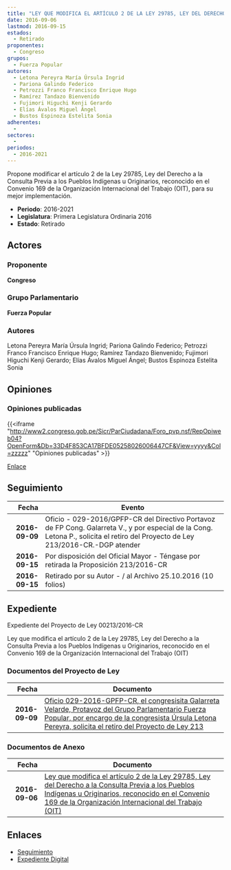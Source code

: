 ```yaml
---
title: "LEY QUE MODIFICA EL ARTÍCULO 2 DE LA LEY 29785, LEY DEL DERECHO A LA CONSULTA PREVIA A LOS PUEBLOS INDÍGENAS U ORIGINARIOS, RECONOCIDO EN EL CONVENIO 169 DE LA ORGANIZACIÓN INTERNACIONAL DEL TRABAJO (OIT)"
date: 2016-09-06
lastmod: 2016-09-15
estados: 
  - Retirado
proponentes: 
  - Congreso
grupos: 
  - Fuerza Popular
autores: 
  - Letona Pereyra María Úrsula Ingrid
  - Pariona Galindo Federico
  - Petrozzi Franco Francisco Enrique Hugo
  - Ramírez Tandazo Bienvenido
  - Fujimori Higuchi Kenji Gerardo
  - Elías Ávalos Miguel Ángel
  - Bustos Espinoza Estelita Sonia
adherentes: 
  - 
sectores: 
  - 
periodos: 
  - 2016-2021
---
```


Propone modificar el artículo 2 de la Ley 29785, Ley del Derecho a la Consulta Previa a los Pueblos Indígenas u Originarios, reconocido en el Convenio 169 de la Organización Internacional del Trabajo (OIT), para su mejor implementación.

- **Periodo**: 2016-2021
- **Legislatura**: Primera Legislatura Ordinaria 2016
- **Estado**: Retirado

## Actores

### Proponente

**Congreso**

### Grupo Parlamentario

**Fuerza Popular**

### Autores

Letona Pereyra María Úrsula Ingrid; Pariona Galindo Federico; Petrozzi Franco Francisco Enrique Hugo; Ramírez Tandazo Bienvenido; Fujimori Higuchi Kenji Gerardo; Elías Ávalos Miguel Ángel; Bustos Espinoza Estelita Sonia


## Opiniones

### Opiniones publicadas

{{<iframe "http://www2.congreso.gob.pe/Sicr/ParCiudadana/Foro_pvp.nsf/RepOpiweb04?OpenForm&Db=33D4F853CA17BFDE05258026006447CF&View=yyyy&Col=zzzzz" "Opiniones publicadas" >}}

[Enlace](http://www2.congreso.gob.pe/Sicr/ParCiudadana/Foro_pvp.nsf/RepOpiweb04?OpenForm&Db=33D4F853CA17BFDE05258026006447CF&View=yyyy&Col=zzzzz)

## Seguimiento

| Fecha | Evento |
|------:|--------|
| **2016-09-09** | Oficio - 029-2016/GPFP-CR del Directivo Portavoz de FP Cong. Galarreta V., y por especial de la Cong. Letona P., solicita el retiro del Proyecto de Ley 213/2016-CR.-DGP atender|
| **2016-09-15** | Por disposición del Oficial Mayor - Téngase por retirada la Proposición 213/2016-CR|
| **2016-09-15** | Retirado por su Autor - / al Archivo 25.10.2016 (10 folios)|


## Expediente

Expediente del Proyecto de Ley 00213/2016-CR

Ley que modifica el artículo 2 de la Ley 29785, Ley del Derecho a la Consulta Previa a los Pueblos Indígenas u Originarios, reconocido en el Convenio 169 de la Organización Internacional del Trabajo (OIT)


### Documentos del Proyecto de Ley

| Fecha | Documento |
|------:|--------|
| **2016-09-09** | [Oficio 029-2016-GPFP-CR, el congresisita Galarreta Velarde, Protavoz del Grupo Parlamentario Fuerza Popular, por encargo de la congresista Úrsula Letona Pereyra, solicita el retiro del Proyecto de Ley 213](http://www.leyes.congreso.gob.pe/Documentos/2016_2021/Oficios/Congresistas/OFICIO-029-2016-GPFP-CR.pdf) |

### Documentos de Anexo

| Fecha | Documento |
|------:|--------|
| **2016-09-06** | [Ley que modifica el artículo 2 de la Ley 29785, Ley del Derecho a la Consulta Previa a los Pueblos Indígenas u Originarios, reconocido en el Convenio 169 de la Organización Internacional del Trabajo (OIT)](http://www.leyes.congreso.gob.pe/Documentos/2016_2021/Proyectos_de_Ley_y_de_Resoluciones_Legislativas/PL0021320160906.pdf) |

## Enlaces 

- [Seguimiento](http://www2.congreso.gob.pehttp://www2.congreso.gob.pe/Sicr/TraDocEstProc/CLProLey2016.nsf/f7fff46988ca05b1052578e100829cc7/3ae83a3da94cb8fb05258026007b64ae?OpenDocument)
- [Expediente Digital](http://www2.congreso.gob.pehttp://www2.congreso.gob.pe/Sicr/TraDocEstProc/CLProLey2016.nsf/f7fff46988ca05b1052578e100829cc7/3ae83a3da94cb8fb05258026007b64ae?OpenDocument&Click=05257FB7005EB655.eb71d0cf91d8294e05256cdf006b5706/$Body/0.1C6C)
